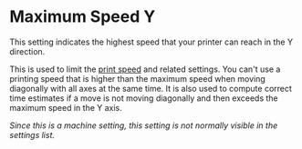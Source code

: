 Maximum Speed Y
====
This setting indicates the highest speed that your printer can reach in the Y direction.

This is used to limit the [print speed](../speed/speed_print.md) and related settings. You can't use a printing speed that is higher than the maximum speed when moving diagonally with all axes at the same time. It is also used to compute correct time estimates if a move is not moving diagonally and then exceeds the maximum speed in the Y axis.

*Since this is a machine setting, this setting is not normally visible in the settings list.*